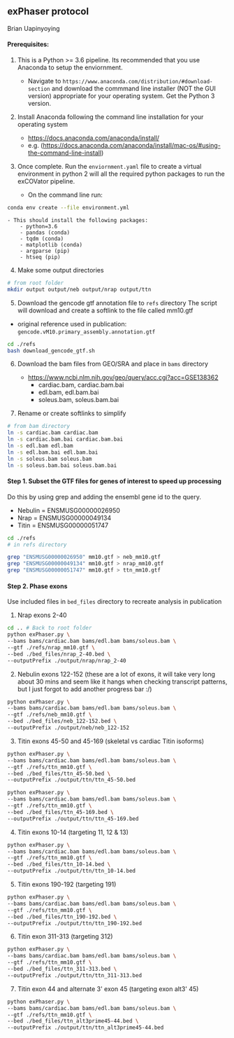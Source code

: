## exPhaser protocol
Brian Uapinyoying

#### Prerequisites:
1. This is a Python >= 3.6 pipeline. Its recommended that you use Anaconda to setup the enviornment.
	- Navigate to `https://www.anaconda.com/distribution/#download-section` and download the commmand line installer (NOT the GUI version) appropriate for your operating system. Get the Python 3 version. 

2. Install Anaconda following the command line installation for your operating system
	- https://docs.anaconda.com/anaconda/install/
	- e.g. (https://docs.anaconda.com/anaconda/install/mac-os/#using-the-command-line-install)

3. Once complete. Run the `enviornment.yaml` file to create a virtual environment in python 2 will all the required python packages to run the exCOVator pipeline.
	- On the command line run:
```bash
conda env create --file environment.yml
```
	- This should install the following packages:
		- python=3.6
		- pandas (conda)
		- tqdm (conda)
		- matplotlib (conda)
		- argparse (pip)
	  	- htseq (pip)

4. Make some output directories
```bash
# from root folder
mkdir output output/neb output/nrap output/ttn
```

5. Download the gencode gtf annotation file to `refs` directory
The script will download and create a softlink to the file called mm10.gtf
- original reference used in publication: `gencode.vM10.primary_assembly.annotation.gtf`
```bash
cd ./refs
bash download_gencode_gtf.sh
```

6. Download the bam files from GEO/SRA and place in `bams` directory
	- https://www.ncbi.nlm.nih.gov/geo/query/acc.cgi?acc=GSE138362
		- cardiac.bam, cardiac.bam.bai
		- edl.bam, edl.bam.bai
		- soleus.bam, soleus.bam.bai

7. Rename or create softlinks to simplify
```bash
# from bam directory
ln -s cardiac.bam cardiac.bam
ln -s cardiac.bam.bai cardiac.bam.bai
ln -s edl.bam edl.bam
ln -s edl.bam.bai edl.bam.bai
ln -s soleus.bam soleus.bam
ln -s soleus.bam.bai soleus.bam.bai
```

#### Step 1. Subset the GTF files for genes of interest to speed up processing 
Do this by using grep and adding the ensembl gene id to the query.
- Nebulin	= ENSMUSG00000026950
- Nrap 		= ENSMUSG00000049134
- Titin 	= ENSMUSG00000051747

```bash
cd ./refs
# in refs directory

grep "ENSMUSG00000026950" mm10.gtf > neb_mm10.gtf
grep "ENSMUSG00000049134" mm10.gtf > nrap_mm10.gtf
grep "ENSMUSG00000051747" mm10.gtf > ttn_mm10.gtf
```

#### Step 2. Phase exons
Use included files in `bed_files` directory to recreate analysis in publication

1. Nrap exons 2-40
```bash
cd .. # Back to root folder
python exPhaser.py \
--bams bams/cardiac.bam bams/edl.bam bams/soleus.bam \
--gtf ./refs/nrap_mm10.gtf \
--bed ./bed_files/nrap_2-40.bed \
--outputPrefix ./output/nrap/nrap_2-40
```

2. Nebulin exons 122-152 (these are a lot of exons, it will take very long about 30 mins and seem like it hangs when checking transcript patterns, but I just forgot to add another progress bar :/)
```bash
python exPhaser.py \
--bams bams/cardiac.bam bams/edl.bam bams/soleus.bam \
--gtf ./refs/neb_mm10.gtf \
--bed ./bed_files/neb_122-152.bed \
--outputPrefix ./output/neb/neb_122-152
```

3. Titin exons 45-50 and 45-169 (skeletal vs cardiac Titin isoforms)
```bash
python exPhaser.py \
--bams bams/cardiac.bam bams/edl.bam bams/soleus.bam \
--gtf ./refs/ttn_mm10.gtf \
--bed ./bed_files/ttn_45-50.bed \
--outputPrefix ./output/ttn/ttn_45-50.bed

python exPhaser.py \
--bams bams/cardiac.bam bams/edl.bam bams/soleus.bam \
--gtf ./refs/ttn_mm10.gtf \
--bed ./bed_files/ttn_45-169.bed \
--outputPrefix ./output/ttn/ttn_45-169.bed
```

4. Titin exons 10-14 (targeting 11, 12 & 13)
```bash
python exPhaser.py \
--bams bams/cardiac.bam bams/edl.bam bams/soleus.bam \
--gtf ./refs/ttn_mm10.gtf \
--bed ./bed_files/ttn_10-14.bed \
--outputPrefix ./output/ttn/ttn_10-14.bed
```

5. Titin exons 190-192 (targeting 191)
```bash
python exPhaser.py \
--bams bams/cardiac.bam bams/edl.bam bams/soleus.bam \
--gtf ./refs/ttn_mm10.gtf \
--bed ./bed_files/ttn_190-192.bed \
--outputPrefix ./output/ttn/ttn_190-192.bed
```

6. Titin exon 311-313 (targeting 312)
```bash
python exPhaser.py \
--bams bams/cardiac.bam bams/edl.bam bams/soleus.bam \
--gtf ./refs/ttn_mm10.gtf \
--bed ./bed_files/ttn_311-313.bed \
--outputPrefix ./output/ttn/ttn_311-313.bed
```

7. Titin exon 44 and alternate 3' exon 45 (targeting exon alt3' 45)
```bash
python exPhaser.py \
--bams bams/cardiac.bam bams/edl.bam bams/soleus.bam \
--gtf ./refs/ttn_mm10.gtf \
--bed ./bed_files/ttn_alt3prime45-44.bed \
--outputPrefix ./output/ttn/ttn_alt3prime45-44.bed
```

